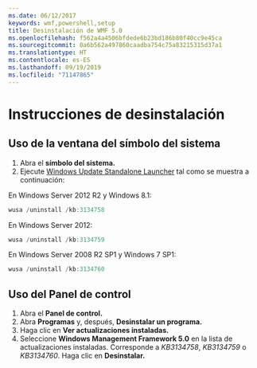 ```yaml
---
ms.date: 06/12/2017
keywords: wmf,powershell,setup
title: Desinstalación de WMF 5.0
ms.openlocfilehash: f562a4a4506bfdede6b23bd186b80f40cc9e45ca
ms.sourcegitcommit: 0a6b562a497860caadba754c75a83215315d37a1
ms.translationtype: HT
ms.contentlocale: es-ES
ms.lasthandoff: 09/19/2019
ms.locfileid: "71147865"
---
```

# <a name="uninstallation-instructions"></a>Instrucciones de desinstalación

## <a name="using-command-prompt"></a>Uso de la ventana del símbolo del sistema

1. Abra el **símbolo del sistema.**
2. Ejecute [Windows Update Standalone Launcher](https://support.microsoft.com/en-us/kb/934307) tal como se muestra a continuación:

En Windows Server 2012 R2 y Windows 8.1:

```powershell
wusa /uninstall /kb:3134758
```

En Windows Server 2012:

```powershell
wusa /uninstall /kb:3134759
```

En Windows Server 2008 R2 SP1 y Windows 7 SP1:

```powershell
wusa /uninstall /kb:3134760
```

## <a name="using-control-panel"></a>Uso del Panel de control

1. Abra el **Panel de control.**
2. Abra **Programas** y, después, **Desinstalar un programa.**
3. Haga clic en **Ver actualizaciones instaladas.**
4. Seleccione **Windows Management Framework 5.0** en la lista de actualizaciones instaladas. Corresponde a *KB3134758*, *KB3134759* o *KB3134760*. Haga clic en **Desinstalar.**
